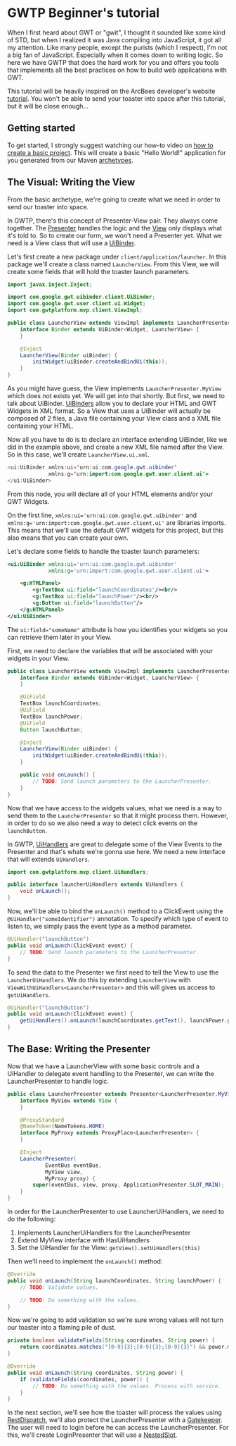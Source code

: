 # GWTP Beginner's tutorial
When I first heard about GWT or "gwit", I thought it sounded like some kind of STD, but when I realized it was Java compiling into JavaScript, it got all my attention. Like many people, except the purists (which I respect), I'm not a big fan of JavaScript. Especially when it comes down to writing logic. So here we have GWTP that does the hard work for you and offers you tools that implements all the best practices on how to build web applications with GWT.

This tutorial will be heavily inspired on the ArcBees developer's website [tutorial][tutorial]. You won't be able to send your toaster into space after this tutorial, but it will be close enough...

## Getting started
To get started, I strongly suggest watching our how-to video on [how to create a basic project][generate]. This will create a basic "Hello World!" application for you generated from our Maven [archetypes][archetypes].

## The Visual: Writing the View
From the basic archetype, we're going to create what we need in order to send our toaster into space.

In GWTP, there's this concept of Presenter-View pair. They always come together. The [Presenter][presenter] handles the logic and the [View][view] only displays what it's told to. So to create our form, we won't need a Presenter yet. What we need is a View class that will use a [UiBinder][uibinder].

Let's first create a new package under `client/application/launcher`. In this package we'll create a class named `LauncherView`. From this View, we will create some fields that will hold the toaster launch parameters.

```java
import javax.inject.Inject;

import com.google.gwt.uibinder.client.UiBinder;
import com.google.gwt.user.client.ui.Widget;
import com.gwtplatform.mvp.client.ViewImpl;

public class LauncherView extends ViewImpl implements LauncherPresenter.MyView {
    interface Binder extends UiBinder<Widget, LauncherView> {
    }

    @Inject
    LauncherView(Binder uiBinder) {
        initWidget(uiBinder.createAndBindUi(this));
    }
}
```

As you might have guess, the View implements `LauncherPresenter.MyView` which does not exists yet. We will get into that shortly. But first, we need to talk about UiBinder. [UiBinders][uibinder] allow you to declare your HTML and GWT Widgets in XML format. So a View that uses a UiBinder will actually be composed of 2 files, a Java file containing your View class and a XML file containing your HTML.

Now all you have to do is to declare an interface extending UiBinder, like we did in the example above, and create a new XML file named after the View. So in this case, we'll create `LauncherView.ui.xml`.

```java
<ui:UiBinder xmlns:ui='urn:ui:com.google.gwt.uibinder'
             xmlns:g='urn:import:com.google.gwt.user.client.ui'>
</ui:UiBinder>
```

From this node, you will declare all of your HTML elements and/or your GWT Widgets.

On the first line, `xmlns:ui='urn:ui:com.google.gwt.uibinder'` and `xmlns:g='urn:import:com.google.gwt.user.client.ui'` are libraries imports. This means that we'll use the default GWT widgets for this project, but this also means that you can create your own.

Let's declare some fields to handle the toaster launch parameters:

```xml
<ui:UiBinder xmlns:ui='urn:ui:com.google.gwt.uibinder'
             xmlns:g='urn:import:com.google.gwt.user.client.ui'>

    <g:HTMLPanel>
        <g:TextBox ui:field="launchCoordinates"/><br/>
        <g:TextBox ui:field="launchPower"/><br/>
        <g:Button ui:field="launchButton"/>
    </g:HTMLPanel>
</ui:UiBinder>
```

The `ui:field="someName"` attribute is how you identifies your widgets so you can retrieve them later in your View.

First, we need to declare the variables that will be associated with your widgets in your View.

```java
public class LauncherView extends ViewImpl implements LauncherPresenter.MyView {
    interface Binder extends UiBinder<Widget, LauncherView> {
    }

    @UiField
    TextBox launchCoordinates;
    @UiField
    TextBox launchPower;
    @UiField
    Button launchButton;

    @Inject
    LauncherView(Binder uiBinder) {
        initWidget(uiBinder.createAndBindUi(this));
    }

    public void onLaunch() {
        // TODO: Send launch parameters to the LauncherPresenter.
    }
}
```

Now that we have access to the widgets values, what we need is a way to send them to the `LauncherPresenter` so that it might process them. However, in order to do so we also need a way to detect click events on the `launchButton`.

In GWTP, [UiHandlers][uihandlers] are great to delegate some of the View Events to the Presenter and that's whats we're gonna use here. We need a new interface that will extends `UiHandlers`.

```java
import com.gwtplatform.mvp.client.UiHandlers;

public interface launcherUiHandlers extends UiHandlers {
    void onLaunch();
}
```

Now, we'll be able to bind the `onLaunch()` method to a ClickEvent using the `@UiHandler("someIdentifier")` annotation. To specify which type of event to listen to, we simply pass the event type as a method parameter.

```java
@UiHandler("launchButton")
public void onLaunch(ClickEvent event) {
    // TODO: Send launch parameters to the LauncherPresenter.
}
```

To send the data to the Presenter we first need to tell the View to use the `LauncherUiHandlers`. We do this by extending `LauncherView` with ` ViewWithUiHandlers<LauncherPresenter>` and this will gives us access to `getUiHandlers`.

```java
@UiHandler("launchButton")
public void onLaunch(ClickEvent event) {
    getUiHandlers().onLaunch(launchCoordinates.getText(), launchPower.getText());
}
```

## The Base: Writing the Presenter
Now that we have a LauncherView with some basic controls and a UiHandler to delegate event handling to the Presenter, we can write the LauncherPresenter to handle logic.

```java
public class LauncherPresenter extends Presenter<LauncherPresenter.MyView, LauncherPresenter.MyProxy> {
    interface MyView extends View {
    }

    @ProxyStandard
    @NameToken(NameTokens.HOME)
    interface MyProxy extends ProxyPlace<LauncherPresenter> {
    }

    @Inject
    LauncherPresenter(
            EventBus eventBus,
            MyView view,
            MyProxy proxy) {
        super(eventBus, view, proxy, ApplicationPresenter.SLOT_MAIN);
    }
}
```

In order for the LauncherPresenter to use LauncherUiHandlers, we need to do the following:
1. Implements LauncherUiHandlers for the LauncherPresenter
1. Extend MyView interface with HasUiHandlers<LauncherPresenter>
1. Set the UiHandler for the View: `getView().setUiHandlers(this)`

Then we'll need to implement the `onLaunch()` method:

```java
@Override
public void onLaunch(String launchCoordinates, String launchPower) {
    // TODO: Validate values.

    // TODO: Do something with the values.
}
```

Now we're going to add validation so we're sure wrong values will not turn our toaster into a flaming pile of dust.

```java
private boolean validateFields(String coordinates, String power) {
    return coordinates.matches("[0-9]{3};[0-9]{3};[0-9]{3}") && power.matches("[0-9]");
}
```

```java
@Override
public void onLaunch(String coordinates, String power) {
    if (validateFields(coordinates, power)) {
        // TODO: Do something with the values. Process with service.
    }
}
```

In the next section, we'll see how the toaster will process the values using [RestDispatch][rest], we'll also protect the LauncherPresenter with a [Gatekeeper][security]. The user will need to login before he can access the LauncherPresenter. For this, we'll create LoginPresenter that will use a [NestedSlot][slots].

[uibinder]: http://www.gwtproject.org/doc/latest/DevGuideUiBinder.html
[tutorial]: http://dev.arcbees.com/gwtp/tutorials/
[archetypes]: https://github.com/ArcBees/Arcbees-Archetypes
[presenter]: http://dev.arcbees.com/gwtp/core/presenters/index.html
[view]: http://dev.arcbees.com/gwtp/core/presenters/view.html
[uihandlers]: http://dev.arcbees.com/gwtp/core/presenters/view-with-ui-handlers.html
[execute]: https://youtu.be/6_MQSJy92m0
[generate]: https://youtu.be/Im1DGozNCsU
[slots]: http://localhost:8080/gwtp/core/slots/
[rest]: http://localhost:8080/gwtp/communication/index.html
[security]: http://localhost:8080/gwtp/core/security/